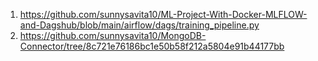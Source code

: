 1. https://github.com/sunnysavita10/ML-Project-With-Docker-MLFLOW-and-Dagshub/blob/main/airflow/dags/training_pipeline.py
2. https://github.com/sunnysavita10/MongoDB-Connector/tree/8c721e76186bc1e50b58f212a5804e91b44177bb
